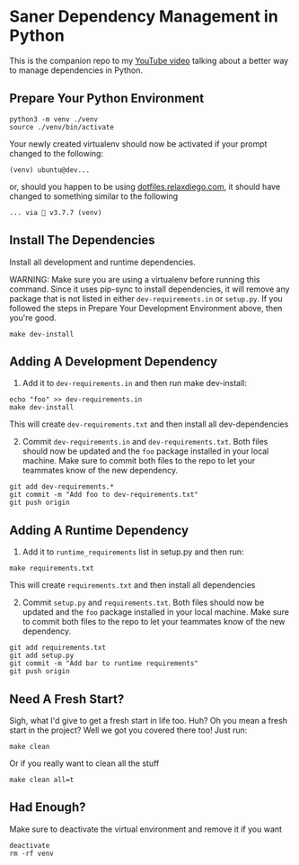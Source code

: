 # Saner Dependency Management in Python

This is the companion repo to my [YouTube video](https://youtu.be/aWVzR296XcU) talking
about a better way to manage dependencies in Python.


## Prepare Your Python Environment

```
python3 -m venv ./venv
source ./venv/bin/activate
```

Your newly created virtualenv should now be activated if your prompt changed
to the following:

```
(venv) ubuntu@dev...
```

or, should you happen to be using [dotfiles.relaxdiego.com](https://dotfiles.relaxdiego.com),
it should have changed to something similar to the following

```
... via 🐍 v3.7.7 (venv)
```

## Install The Dependencies

Install all development and runtime dependencies.

WARNING: Make sure you are using a virtualenv before running this command. Since it
         uses pip-sync to install dependencies, it will remove any package that is not
         listed in either `dev-requirements.in` or `setup.py`. If you followed the steps
         in Prepare Your Development Environment above, then you're good.

```
make dev-install
```


## Adding A Development Dependency

1. Add it to `dev-requirements.in` and then run make dev-install:

```
echo "foo" >> dev-requirements.in
make dev-install
```

This will create `dev-requirements.txt` and then install all dev-dependencies


2. Commit `dev-requirements.in` and `dev-requirements.txt`. Both
   files should now be updated and the `foo` package installed in your
   local machine. Make sure to commit both files to the repo to let your
   teammates know of the new dependency.

```
git add dev-requirements.*
git commit -m "Add foo to dev-requirements.txt"
git push origin
```


## Adding A Runtime Dependency

1. Add it to `runtime_requirements` list in setup.py and then run:

```
make requirements.txt
```

This will create `requirements.txt` and then install all dependencies


2. Commit `setup.py` and `requirements.txt`. Both
   files should now be updated and the `foo` package installed in your
   local machine. Make sure to commit both files to the repo to let your
   teammates know of the new dependency.

```
git add requirements.txt
git add setup.py
git commit -m "Add bar to runtime requirements"
git push origin
```


## Need A Fresh Start?

Sigh, what I'd give to get a fresh start in life too. Huh? Oh you mean a fresh start
in the project? Well we got you covered there too! Just run:

```
make clean
```

Or if you really want to clean all the stuff

```
make clean all=t
```


## Had Enough?

Make sure to deactivate the virtual environment and remove it if you want

```
deactivate
rm -rf venv
```
